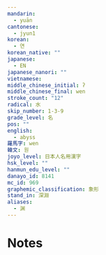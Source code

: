 ```yaml
---
mandarin:
  - yuān
cantonese:
  - jyun1
korean:
  - 연
korean_native: ""
japanese:
  - EN
japanese_nanori: ""
vietnamese:
middle_chinese_initial: ʔ
middle_chinese_final: wen
stroke_count: "12"
radical: 水
skip_number: 1-3-9
grade_level: 名
pos: ""
english:
  - abyss
羅馬字: wen
韓文: 원
joyo_level: 日本人名用漢字
hsk_level: ""
hanmun_edu_level: ""
danayo_id: 8141
mc_id: 969
graphemic_classification: 象形
stand_in: 深淵
aliases:
  - 渊
---
```


# Notes
